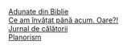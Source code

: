 [Adunate din Biblie](https://docs.google.com/document/d/1Q25VzHs18m_Y1xxtYtIcTXxqZI7z7C-BfmNMViPGCoE/edit?usp=drive_link)    
[Ce am învățat până acum. Oare?!](https://docs.google.com/document/d/14uwAV-wdWs7HtmptsdrRfbTPw245t6O4cp_aXrBZzMQ/edit?usp=drivesdk)  
[Jurnal de călătorii](https://docs.google.com/document/d/1sY8K0JJK6eZSHcRaiXkGoeO4HFqDE9LYb6v6llFF4kw/edit?usp=drivesdk)  
[Planorism](https://github.com/YouKnowWhyRadu/Curs-Planorism)  


